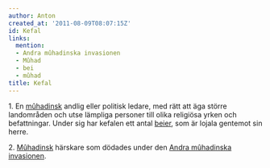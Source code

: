 ```yaml
---
author: Anton
created_at: '2011-08-09T08:07:15Z'
id: Kefal
links:
  mention:
  - Andra mûhadinska invasionen
  - Mûhad
  - bei
  - mûhad
title: Kefal
---
```


1\. En [mûhadinsk] andlig eller politisk ledare, med rätt att äga större landområden och utse
lämpliga personer till olika religiösa yrken och befattningar. Under sig har kefalen ett antal
[beier], som är lojala gentemot sin herre.

2\. [Mûhadinsk][1] härskare som dödades under den [Andra mûhadinska invasionen].

  [mûhadinsk]: mûhad
  [beier]: bei
  [1]: Mûhad
  [Andra mûhadinska invasionen]: Andra_mûhadinska_invasionen
